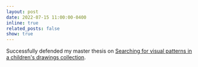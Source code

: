```yaml
---
layout: post
date: 2022-07-15 11:00:00-0400
inline: true
related_posts: false
show: true
---
```


Successfully defended my master thesis on [Searching for visual patterns in a children's drawings collection](http://infoscience.epfl.ch/record/295221).
